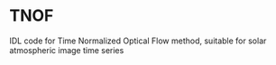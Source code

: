 # TNOF
IDL code for Time Normalized Optical Flow method, suitable for solar atmospheric image time series

